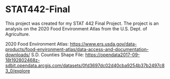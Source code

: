 # STAT442-Final
This project was created for my STAT 442 Final Project. The project is an analysis on the 2020 Food Environment Atlas from the U.S. Dept. of Agriculture.

2020 Food Environment Atlas: https://www.ers.usda.gov/data-products/food-environment-atlas/data-access-and-documentation-downloads/
S.D. Counties Shape File: https://opendata2017-09-18t192802468z-sdbit.opendata.arcgis.com/datasets/0fd3697dc02d40cba9254b37b2497c83_0/explore
